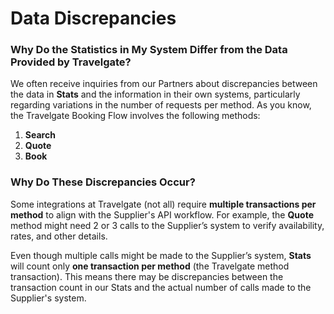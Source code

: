 ﻿---
sidebar_position: 4
---

# Data Discrepancies

### Why Do the Statistics in My System Differ from the Data Provided by Travelgate?

We often receive inquiries from our Partners about discrepancies between the data in **Stats** and the information in their own systems, particularly regarding variations in the number of requests per method. As you know, the Travelgate Booking Flow involves the following methods:

1. **Search**
2. **Quote**
3. **Book**

### Why Do These Discrepancies Occur?

Some integrations at Travelgate (not all) require **multiple transactions per method** to align with the Supplier's API workflow. For example, the **Quote** method might need 2 or 3 calls to the Supplier’s system to verify availability, rates, and other details.

Even though multiple calls might be made to the Supplier’s system, **Stats** will count only **one transaction per method** (the Travelgate method transaction). This means there may be discrepancies between the transaction count in our Stats and the actual number of calls made to the Supplier's system.